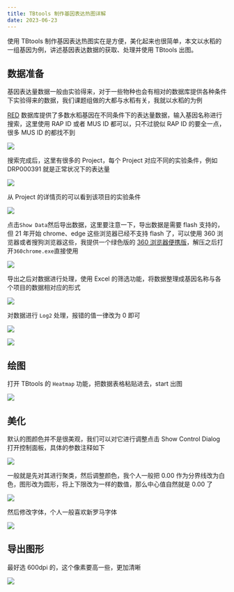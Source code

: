 ```yaml
---
title: TBtools 制作基因表达热图详解
date: 2023-06-23
---
```


使用 TBtools 制作基因表达热图实在是方便，美化起来也很简单，本文以水稻的一组基因为例，讲述基因表达数据的获取、处理并使用 TBtools 出图。

<!--more-->

## 数据准备

基因表达量数据一般由实验得来，对于一些物种也会有相对的数据库提供各种条件下实验得来的数据，我们课题组做的大都与水稻有关，我就以水稻的为例

[RED](http://expression.ic4r.org/) 数据库提供了多数水稻基因在不同条件下的表达量数据，输入基因名称进行搜索，这里使用 RAP ID 或者 MUS ID 都可以，只不过貌似 RAP ID 的要全一点，很多 MUS ID 的都找不到

![](https://images.yuanj.top/20230623123234.png)

搜索完成后，这里有很多的 Project，每个 Project 对应不同的实验条件，例如 DRP000391 就是正常状况下的表达量

![](https://images.yuanj.top/20230623123524.png)

从 Project 的详情页的可以看到该项目的实验条件

![](https://images.yuanj.top/20230623123605.png)

点击`Show Data`然后导出数据，这里要注意一下，导出数据是需要 flash 支持的，但 21 年开始 chrome、edge 这些浏览器已经不支持 flash 了，可以使用 360 浏览器或者搜狗浏览器这些，我提供一个绿色版的 [360 浏览器便携版](https://www.123pan.com/s/JYtA-SeW0v.html)，解压之后打开`360chrome.exe`直接使用

![](https://images.yuanj.top/20230623124152.png)

导出之后对数据进行处理，使用 Excel 的筛选功能，将数据整理成基因名称与各个项目的数据相对应的形式

![](https://images.yuanj.top/20230623124953.png)

对数据进行 `Log2` 处理，报错的值一律改为 0 即可

![](https://images.yuanj.top/20230623125050.png)

![](https://images.yuanj.top/20230623125135.png)

## 绘图

打开 TBtools 的 `Heatmap` 功能，把数据表格粘贴进去，start 出图

![](https://images.yuanj.top/20230623125233.png)

## 美化

默认的图颜色并不是很美观，我们可以对它进行调整点击 Show Control Dialog 打开控制面板，具体的参数注释如下

![](https://images.yuanj.top/20230623125518.png)

一般就是先对其进行聚类，然后调整颜色，我个人一般把 0.00 作为分界线改为白色，图形改为圆形，将上下限改为一样的数值，那么中心值自然就是 0.00 了

![](https://images.yuanj.top/20230623125936.png)

然后修改字体，个人一般喜欢新罗马字体

![](https://images.yuanj.top/20230623130249.png)

## 导出图形

最好选 600dpi 的，这个像素要高一些，更加清晰

![](https://images.yuanj.top/20230623130336.png)
